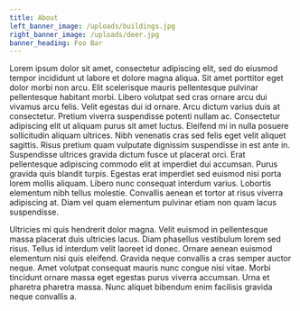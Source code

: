 ```yaml
---
title: About
left_banner_image: /uploads/buildings.jpg
right_banner_image: /uploads/deer.jpg
banner_heading: Foo Bar
---
```

Lorem ipsum dolor sit amet, consectetur adipiscing elit, sed do eiusmod tempor incididunt ut labore et dolore magna aliqua. Sit amet porttitor eget dolor morbi non arcu. Elit scelerisque mauris pellentesque pulvinar pellentesque habitant morbi. Libero volutpat sed cras ornare arcu dui vivamus arcu felis. Velit egestas dui id ornare. Arcu dictum varius duis at consectetur. Pretium viverra suspendisse potenti nullam ac. Consectetur adipiscing elit ut aliquam purus sit amet luctus. Eleifend mi in nulla posuere sollicitudin aliquam ultrices. Nibh venenatis cras sed felis eget velit aliquet sagittis. Risus pretium quam vulputate dignissim suspendisse in est ante in. Suspendisse ultrices gravida dictum fusce ut placerat orci. Erat pellentesque adipiscing commodo elit at imperdiet dui accumsan. Purus gravida quis blandit turpis. Egestas erat imperdiet sed euismod nisi porta lorem mollis aliquam. Libero nunc consequat interdum varius. Lobortis elementum nibh tellus molestie. Convallis aenean et tortor at risus viverra adipiscing at. Diam vel quam elementum pulvinar etiam non quam lacus suspendisse.

Ultricies mi quis hendrerit dolor magna. Velit euismod in pellentesque massa placerat duis ultricies lacus. Diam phasellus vestibulum lorem sed risus. Tellus id interdum velit laoreet id donec. Ornare aenean euismod elementum nisi quis eleifend. Gravida neque convallis a cras semper auctor neque. Amet volutpat consequat mauris nunc congue nisi vitae. Morbi tincidunt ornare massa eget egestas purus viverra accumsan. Urna et pharetra pharetra massa. Nunc aliquet bibendum enim facilisis gravida neque convallis a.